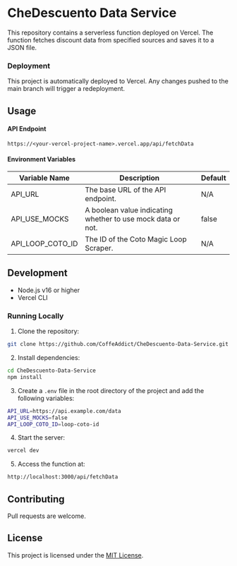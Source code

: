 # CheDescuento Data Service
This repository contains a serverless function deployed on Vercel. The function fetches discount data from specified sources and saves it to a JSON file.

### Deployment

This project is automatically deployed to Vercel. Any changes pushed to the main branch will trigger a redeployment.


## Usage

#### API Endpoint

```
https://<your-vercel-project-name>.vercel.app/api/fetchData
```

#### Environment Variables

| Variable Name | Description | Default |
| --- | --- | --- |
| API_URL | The base URL of the API endpoint. | N/A |
| API_USE_MOCKS | A boolean value indicating whether to use mock data or not. | false |
| API_LOOP_COTO_ID | The ID of the Coto Magic Loop Scraper. | N/A |


## Development
- Node.js v16 or higher
- Vercel CLI

### Running Locally
1.	Clone the repository:
```bash
git clone https://github.com/CoffeAddict/CheDescuento-Data-Service.git
```

2.	Install dependencies:
```bash
cd CheDescuento-Data-Service
npm install
```

3.	Create a `.env` file in the root directory of the project and add the following variables:
```bash
API_URL=https://api.example.com/data
API_USE_MOCKS=false
API_LOOP_COTO_ID=loop-coto-id
```

4.	Start the server:
```bash
vercel dev
```

5.	Access the function at:
```bash
http://localhost:3000/api/fetchData
```



## Contributing
Pull requests are welcome.

## License

This project is licensed under the [MIT License](https://opensource.org/licenses/MIT).
